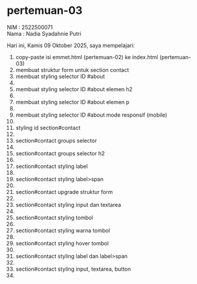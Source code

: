 # pertemuan-03

NIM : 2522500071<br>
Nama : Nadia Syadahnie Putri<br>

Hari ini, Kamis 09 Oktober 2025, saya mempelajari:
<ol>
    <li>copy-paste isi emmet.html (pertemuan-02) ke index.html (pertemuan-03)</li>
    <li>membuat struktur form untuk section contact</li>
    <li>membuat styling selector ID #about<li>
    <li>membuat styling selector ID #about elemen h2<li>
    <li>membuat styling selector ID #about elemen p<li>
    <li>membuat styling selector ID #about mode responsif (mobile)<li>
    <li>styling id section#contact<li>
    <li>section#contact groups selector<li>
    <li>section#contact groups selector h2<li>
    <li>section#contact styling label<li>
    <li>section#contact styling label>span<li>
    <li>section#contact upgrade struktur form<li>
    <li>section#contact styling input dan textarea<li>
    <li>section#contact styling tombol<li>
    <li>section#contact styling warna tombol<li>
    <li>section#contact styling hover tombol<li>
    <li>section#contact styling label dan label>span<li>
    <li>section#contact styling input, textarea, button<li>
</ol>